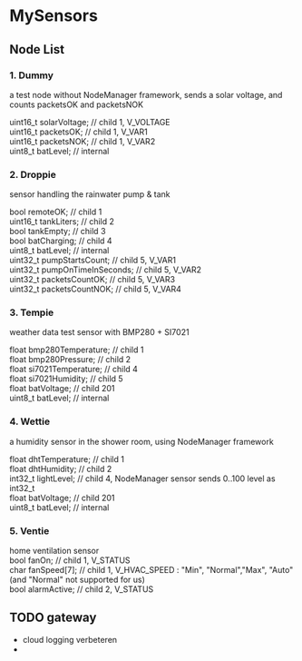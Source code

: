 # MySensors

## Node List
### 1. Dummy
a test node without NodeManager framework, sends a solar voltage, and counts packetsOK and packetsNOK

uint16_t solarVoltage;        // child 1, V_VOLTAGE  
uint16_t packetsOK;           // child 1, V_VAR1  
uint16_t packetsNOK;          // child 1, V_VAR2  
uint8_t batLevel;             // internal  


### 2. Droppie
sensor handling the rainwater pump & tank

bool remoteOK;        // child 1  
uint16_t tankLiters;  // child 2  
bool tankEmpty;       // child 3  
bool batCharging;     // child 4  
uint8_t batLevel;     // internal  
uint32_t pumpStartsCount;   // child 5, V_VAR1  
uint32_t pumpOnTimeInSeconds; // child 5, V_VAR2  
uint32_t packetsCountOK;    // child 5, V_VAR3  
uint32_t packetsCountNOK;   // child 5, V_VAR4  

### 3. Tempie
weather data test sensor with BMP280 + SI7021

float bmp280Temperature;    // child 1  
float bmp280Pressure;       // child 2  
float si7021Temperature;    // child 4  
float si7021Humidity;       // child 5  
float batVoltage;           // child 201  
uint8_t batLevel;           // internal  

### 4. Wettie
a humidity sensor in the shower room, using NodeManager framework  

float dhtTemperature;   // child 1  
float dhtHumidity;      // child 2  
int32_t lightLevel;     // child 4, NodeManager sensor sends 0..100 level as int32_t  
float batVoltage;       // child 201  
uint8_t batLevel;       // internal  

### 5. Ventie
home ventilation sensor  
bool fanOn;         // child 1, V_STATUS  
char fanSpeed[7];   // child 1, V_HVAC_SPEED : "Min", "Normal","Max", "Auto" (and "Normal" not supported for us)  
bool alarmActive;   // child 2, V_STATUS  

## TODO gateway
- cloud logging verbeteren
- 